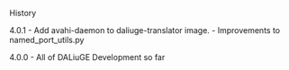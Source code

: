 History


4.0.1
    - Add avahi-daemon to daliuge-translator image. 
    - Improvements to named_port_utils.py
    
4.0.0 
    - All of DALiuGE Development so far
